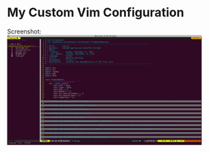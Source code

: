 # My Custom Vim Configuration

Screenshot:
<img src="https://github.com/estradjm/Class-Work/blob/master/Scripts/vim_terminal.png" width="90%"></img>


